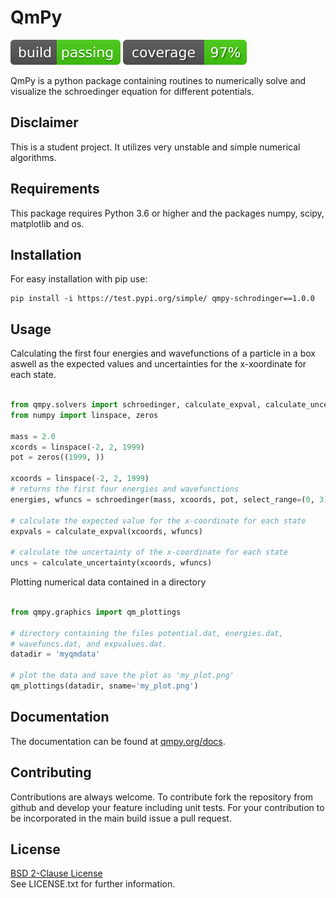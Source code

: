 # QmPy

<img src="./badges/build_passing.svg"> <img src="./badges/coverage.svg">

QmPy is a python package containing routines to numerically solve and visualize
the schroedinger equation for different potentials.


## Disclaimer

This is a student project. It utilizes very unstable and simple numerical
algorithms.

## Requirements

This package requires Python 3.6 or higher and the packages numpy, scipy,
matplotlib and os.

## Installation

For easy installation with pip use:

```shell
pip install -i https://test.pypi.org/simple/ qmpy-schrodinger==1.0.0
```

## Usage

Calculating the first four energies and wavefunctions of a particle in a box
aswell as the expected values and uncertainties for the x-xoordinate for each
state.

```python

from qmpy.solvers import schroedinger, calculate_expval, calculate_uncertainty
from numpy import linspace, zeros

mass = 2.0
xcords = linspace(-2, 2, 1999)
pot = zeros((1999, ))

xcoords = linspace(-2, 2, 1999)
# returns the first four energies and wavefunctions
energies, wfuncs = schroedinger(mass, xcoords, pot, select_range=(0, 3))

# calculate the expected value for the x-coordinate for each state
expvals = calculate_expval(xcoords, wfuncs)

# calculate the uncertainty of the x-coordinate for each state
uncs = calculate_uncertainty(xcoords, wfuncs)

```

Plotting numerical data contained in a directory

```python

from qmpy.graphics import qm_plottings

# directory containing the files potential.dat, energies.dat,
# wavefuncs.dat, and expvalues.dat.
datadir = 'myqmdata'

# plot the data and save the plot as 'my_plot.png'
qm_plottings(datadir, sname='my_plot.png')

```


## Documentation

The documentation can be found at [qmpy.org/docs](http://qmpy.org/docs/).

## Contributing

Contributions are always welcome. To contribute fork the repository from
github and develop your feature including unit tests. For your contribution
to be incorporated in the main build issue a pull request.

## License

[BSD 2-Clause License](https://choosealicense.com/licenses/bsd-2-clause/) <br/>
See LICENSE.txt for further information.
